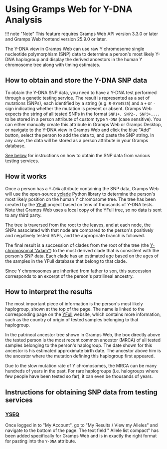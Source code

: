 # Using Gramps Web for Y-DNA Analysis

!!! note "Note"
    This feature requires Gramps Web API version 3.3.0 or later and Gramps Web frontend version 25.9.0 or later.

The Y-DNA view in Gramps Web can use raw Y chromosome single nucleotide polymorphism (SNP) data to determine a person's most likely Y-DNA haplogroup and display the derived ancestors in the human Y chromosome tree along with timing estimates.

## How to obtain and store the Y-DNA SNP data

To obtain the Y-DNA SNP data, you need to have a Y-DNA test performed through a genetic testing service. The result is represented as a set of mutations (SNPs), each identified by a string (e.g. `R-BY44535`) and a `+` or `-` sign indicating whether the mutation is present or absent. Gramps Web expects the string of all tested SNPs in the format `SNP1+, SNP2-, SNP3+,...` to be stored in a person attribute of custom type `Y-DNA` (case sensitive). You can either manually create this attribute in Gramps Web or Gramps Desktop, or navigate to the Y-DNA view in Gramps Web and click the blue "Add" button, select the person to add the data to, and paste the SNP string. In any case, the data will be stored as a person attribute in your Gramps database.

[See below](#instructions-for-obtaining-snp-data-from-testing-services) for instructions on how to obtain the SNP data from various testing services.

## How it works

Once a person has a `Y-DNA` attribute containing the SNP data, Gramps Web will use the open-source [yclade](https://github.com/DavidMStraub/yclade) Python library to determine the person's most likely position on the human Y chromosome tree. The tree has been created by the [YFull](https://www.yfull.com/) project based on tens of thousands of Y-DNA tests. Note that Gramps Web uses a local copy of the YFull tree, so no data is sent to any third party.

The tree is traversed from the root to the leaves, and at each node, the SNPs associated with that node are compared to the person's positively and negatively tested SNPs, and the appropriate branch is followed.

The final result is a succession of clades from the root of the tree (the [Y-chromosomal "Adam"](https://en.wikipedia.org/wiki/Y-chromosomal_Adam)) to the most derived clade that is consistent with the person's SNP data. Each clade has an estimated age based on the ages of the samples in the YFull database that belong to that clade.

Since Y chromosomes are inherited from father to son, this succession corresponds to an excerpt of the person's patrilineal ancestry.

## How to interpret the results

The most important piece of information is the person's most likely haplogroup, shown at the top of the page. The name is linked to the corresponding page on the [YFull](https://www.yfull.com/) website, which contains more information, such as the country of origin of tested samples belonging to that haplogroup.

In the patrineal ancestor tree shown in Gramps Web, the box directly above the tested person is the most recent common ancestor (MRCA) of all tested samples belonging to the person's haplogroup. The date shown for this ancestor is his estimated approximate birth date. The ancestor above him is the ancestor where the mutation defining this haplogroup first appeared.

Due to the slow mutation rate of Y chromosomes, the MRCA can be many hundreds of years in the past. For rare haplogroups (i.e. halogroups where few people have been tested so far), it can even be thousands of years.


## Instructions for obtaining SNP data from testing services

### [YSEQ](https://www.yseq.net/)

Once logged in to "My Account", go to "My Results / View my Alleles" and navigate to the bottom of the page. The text field " Allele list compact" has been added specifically for Gramps Web and is in exactly the right format for pasting into the `Y-DNA` attribute.